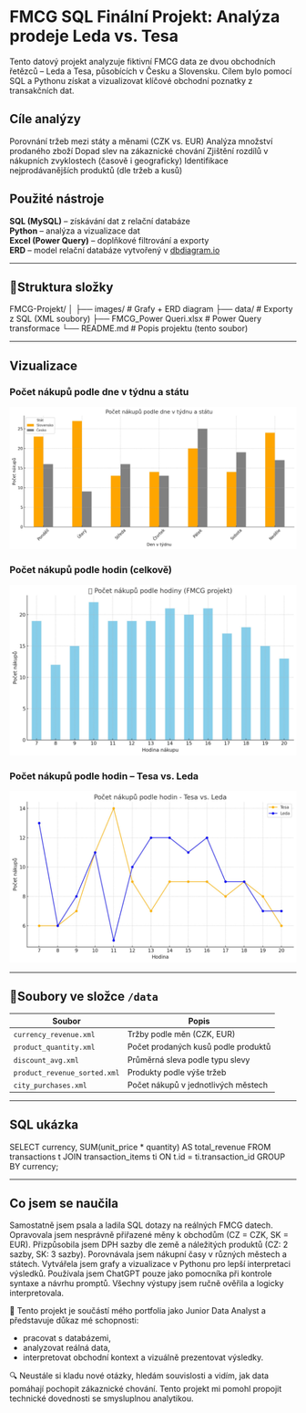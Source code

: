 # FMCG SQL Finální Projekt: Analýza prodeje Leda vs. Tesa

Tento datový projekt analyzuje fiktivní FMCG data ze dvou obchodních řetězců – Leda a Tesa, působících v Česku a Slovensku. 
Cílem bylo pomocí SQL a Pythonu získat a vizualizovat klíčové obchodní poznatky z transakčních dat.

## Cíle analýzy
Porovnání tržeb mezi státy a měnami (CZK vs. EUR)
Analýza množství prodaného zboží
Dopad slev na zákaznické chování
Zjištění rozdílů v nákupních zvyklostech (časově i geograficky)
Identifikace nejprodávanějších produktů (dle tržeb a kusů)

## Použité nástroje
**SQL (MySQL)** – získávání dat z relační databáze  
**Python** – analýza a vizualizace dat  
**Excel (Power Query)** – doplňkové filtrování a exporty  
**ERD** – model relační databáze vytvořený v [dbdiagram.io](https://dbdiagram.io)

---
## 📁Struktura složky
FMCG-Projekt/
│
├── images/           # Grafy + ERD diagram
├── data/             # Exporty z SQL (XML soubory)
├── FMCG_Power Queri.xlsx  # Power Query transformace
└── README.md         # Popis projektu (tento soubor)

---

## Vizualizace

### Počet nákupů podle dne v týdnu a státu
![Denní nákupy](počet%20nákupu%20podle%20dne%20v%20týdnu%20a%20státu.jpg)

### Počet nákupů podle hodin (celkově)
![Celkové časy](počet%20nákupu%20podle%20hodiny_FMCG.jpg)

### Počet nákupů podle hodin – Tesa vs. Leda
![Hodiny Tesa vs. Leda](počet%20nákupu%20podle%20hodin%20-%20Tesa%20vs.%20Leda.jpg)

---
## 📂Soubory ve složce `/data`

| Soubor                        | Popis                                              |
|------------------------------|-----------------------------------------------------|
| `currency_revenue.xml`       | Tržby podle měn (CZK, EUR)                          |
| `product_quantity.xml`       | Počet prodaných kusů podle produktů                |
| `discount_avg.xml`           | Průměrná sleva podle typu slevy                    |
| `product_revenue_sorted.xml` | Produkty podle výše tržeb                          |
| `city_purchases.xml`         | Počet nákupů v jednotlivých městech                |

---
## SQL ukázka

SELECT currency, SUM(unit_price * quantity) AS total_revenue
FROM transactions t
JOIN transaction_items ti ON t.id = ti.transaction_id
GROUP BY currency;

----
## Co jsem se naučila

Samostatně jsem psala a ladila SQL dotazy na reálných FMCG datech.
Opravovala jsem nesprávně přiřazené měny k obchodům (CZ = CZK, SK = EUR).
Přizpůsobila jsem DPH sazby dle země a náležitých produktů (CZ: 2 sazby, SK: 3 sazby).
Porovnávala jsem nákupní časy v různých městech a státech.
Vytvářela jsem grafy a vizualizace v Pythonu pro lepší interpretaci výsledků.
Používala jsem ChatGPT pouze jako pomocníka při kontrole syntaxe a návrhu promptů.
Všechny výstupy jsem ručně ověřila a logicky interpretovala.

📌 Tento projekt je součástí mého portfolia jako Junior Data Analyst a představuje důkaz mé schopnosti:
- pracovat s databázemi,
- analyzovat reálná data,
- interpretovat obchodní kontext a vizuálně prezentovat výsledky.

🔍 Neustále si kladu nové otázky, hledám souvislosti a vidím, jak data pomáhají pochopit zákaznické chování.
Tento projekt mi pomohl propojit technické dovednosti se smysluplnou analytikou.
